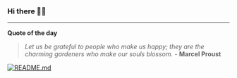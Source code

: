 ### Hi there 👋🏻


---

**Quote of the day**

> *Let us be grateful to people who make us happy; they are the charming gardeners who make our souls blossom.* - **Marcel Proust** 

[![README.md](https://github.com/marcolovazzano/marcolovazzano/actions/workflows/readme.yml/badge.svg?branch=main)](https://github.com/marcolovazzano/marcolovazzano/actions/workflows/readme.yml)
